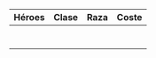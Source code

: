 
| Héroes | Clase | Raza | Coste |
| :----: | :---: | :--: | :---: |
|        |       |      |       |
|        |       |      |       |
|        |       |      |       |
|        |       |      |       |
|        |       |      |       |
|        |       |      |       |
|        |       |      |       |
